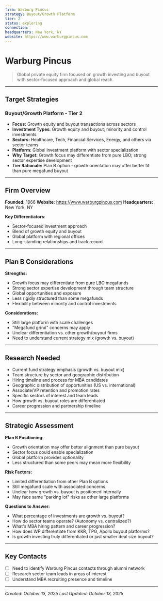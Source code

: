 ```yaml
---
firm: Warburg Pincus
strategy: Buyout/Growth Platform
tier: 2
status: exploring
connection:
headquarters: New York, NY
website: https://www.warburgpincus.com
---
```


# Warburg Pincus

> Global private equity firm focused on growth investing and buyout with sector-focused approach and global reach.

---

## Target Strategies

### Buyout/Growth Platform - Tier 2
- **Focus:** Growth equity and buyout transactions across sectors
- **Investment Types:** Growth equity and buyout; minority and control investments
- **Sectors:** Healthcare, Tech, Financial Services, Energy, and others via sector teams
- **Platform:** Global investment platform with sector specialization
- **Why Target:** Growth focus may differentiate from pure LBO; strong sector expertise development
- **Tier Rationale:** Plan B option - growth orientation may offer better fit than pure megafund buyout

---

## Firm Overview

**Founded:** 1966
**Website:** https://www.warburgpincus.com
**Headquarters:** New York, NY

**Key Differentiators:**
- Sector-focused investment approach
- Blend of growth equity and buyout
- Global platform with regional offices
- Long-standing relationships and track record

---

## Plan B Considerations

**Strengths:**
- Growth focus may differentiate from pure LBO megafunds
- Strong sector expertise development through team structure
- Global opportunities and exposure
- Less rigidly structured than some megafunds
- Flexibility between minority and control investments

**Considerations:**
- Still large platform with scale challenges
- "Megafund grind" concerns may apply
- Unclear differentiation vs. other growth/buyout firms
- Need to understand current strategy mix (growth vs. buyout)

---

## Research Needed

- Current fund strategy emphasis (growth vs. buyout mix)
- Team structure by sector and geographic distribution
- Hiring timeline and process for MBA candidates
- Geographic distribution of opportunities (US vs. international)
- Associate/VP retention and promotion rates
- Specific sectors of interest and team leads
- How growth vs. buyout roles are differentiated
- Career progression and partnership timeline

---

## Strategic Assessment

**Plan B Positioning:**
- Growth orientation may offer better alignment than pure buyout
- Sector focus could enable specialization
- Global platform provides optionality
- Less structured than some peers may mean more flexibility

**Risk Factors:**
- Limited differentiation from other Plan B options
- Still megafund scale with associated concerns
- Unclear how growth vs. buyout is positioned internally
- May face same "parking lot" risks as other large platforms

**Questions to Answer:**
- What percentage of investments are growth vs. buyout?
- How do sector teams operate? (Autonomy vs. centralized?)
- What's MBA hiring pattern and career progression?
- How does WP differentiate from KKR, TPG, Apollo buyout platforms?
- Is growth investing truly differentiated or just smaller deal size buyout?

---

## Key Contacts

- [ ] Need to identify Warburg Pincus contacts through alumni network
- [ ] Research sector team leads in areas of interest
- [ ] Understand MBA recruiting presence and timeline

---

*Created: October 13, 2025*
*Last Updated: October 13, 2025*
